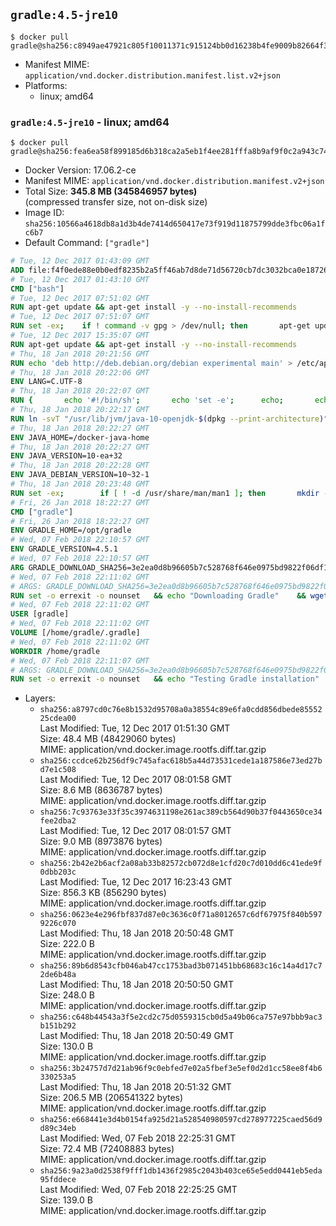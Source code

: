 ## `gradle:4.5-jre10`

```console
$ docker pull gradle@sha256:c8949ae47921c805f10011371c915124bb0d16238b4fe9009b82664f3d4f63a0
```

-	Manifest MIME: `application/vnd.docker.distribution.manifest.list.v2+json`
-	Platforms:
	-	linux; amd64

### `gradle:4.5-jre10` - linux; amd64

```console
$ docker pull gradle@sha256:fea6ea58f899185d6b318ca2a5eb1f4ee281fffa8b9af9f0c2a943c74ffc4368
```

-	Docker Version: 17.06.2-ce
-	Manifest MIME: `application/vnd.docker.distribution.manifest.v2+json`
-	Total Size: **345.8 MB (345846957 bytes)**  
	(compressed transfer size, not on-disk size)
-	Image ID: `sha256:10566a4618db8a1d3b4de7414d650417e73f919d11875799dde3fbc06a1fc6b7`
-	Default Command: `["gradle"]`

```dockerfile
# Tue, 12 Dec 2017 01:43:09 GMT
ADD file:f4f0ede88e0b0edf8235b2a5ff46ab7d8de71d56720cb7dc3032bca0e1872695 in / 
# Tue, 12 Dec 2017 01:43:10 GMT
CMD ["bash"]
# Tue, 12 Dec 2017 07:51:02 GMT
RUN apt-get update && apt-get install -y --no-install-recommends 		ca-certificates 		curl 		wget 	&& rm -rf /var/lib/apt/lists/*
# Tue, 12 Dec 2017 07:51:07 GMT
RUN set -ex; 	if ! command -v gpg > /dev/null; then 		apt-get update; 		apt-get install -y --no-install-recommends 			gnupg 			dirmngr 		; 		rm -rf /var/lib/apt/lists/*; 	fi
# Tue, 12 Dec 2017 15:35:07 GMT
RUN apt-get update && apt-get install -y --no-install-recommends 		bzip2 		unzip 		xz-utils 	&& rm -rf /var/lib/apt/lists/*
# Thu, 18 Jan 2018 20:21:56 GMT
RUN echo 'deb http://deb.debian.org/debian experimental main' > /etc/apt/sources.list.d/experimental.list
# Thu, 18 Jan 2018 20:22:06 GMT
ENV LANG=C.UTF-8
# Thu, 18 Jan 2018 20:22:07 GMT
RUN { 		echo '#!/bin/sh'; 		echo 'set -e'; 		echo; 		echo 'dirname "$(dirname "$(readlink -f "$(which javac || which java)")")"'; 	} > /usr/local/bin/docker-java-home 	&& chmod +x /usr/local/bin/docker-java-home
# Thu, 18 Jan 2018 20:22:17 GMT
RUN ln -svT "/usr/lib/jvm/java-10-openjdk-$(dpkg --print-architecture)" /docker-java-home
# Thu, 18 Jan 2018 20:22:27 GMT
ENV JAVA_HOME=/docker-java-home
# Thu, 18 Jan 2018 20:22:27 GMT
ENV JAVA_VERSION=10-ea+32
# Thu, 18 Jan 2018 20:22:28 GMT
ENV JAVA_DEBIAN_VERSION=10~32-1
# Thu, 18 Jan 2018 20:23:48 GMT
RUN set -ex; 		if [ ! -d /usr/share/man/man1 ]; then 		mkdir -p /usr/share/man/man1; 	fi; 		ln -svT /docker-java-home/bin/java /usr/local/bin/java; 		apt-get update; 	apt-get install -y 		openjdk-10-jre="$JAVA_DEBIAN_VERSION" 	; 	rm -rf /var/lib/apt/lists/*; 		rm -v /usr/local/bin/java; 		[ "$(readlink -f "$JAVA_HOME")" = "$(docker-java-home)" ]; 		update-alternatives --get-selections | awk -v home="$(readlink -f "$JAVA_HOME")" 'index($3, home) == 1 { $2 = "manual"; print | "update-alternatives --set-selections" }'; 	update-alternatives --query java | grep -q 'Status: manual'
# Fri, 26 Jan 2018 18:22:27 GMT
CMD ["gradle"]
# Fri, 26 Jan 2018 18:22:27 GMT
ENV GRADLE_HOME=/opt/gradle
# Wed, 07 Feb 2018 22:10:57 GMT
ENV GRADLE_VERSION=4.5.1
# Wed, 07 Feb 2018 22:10:57 GMT
ARG GRADLE_DOWNLOAD_SHA256=3e2ea0d8b96605b7c528768f646e0975bd9822f06df1f04a64fd279b1a17805e
# Wed, 07 Feb 2018 22:11:02 GMT
# ARGS: GRADLE_DOWNLOAD_SHA256=3e2ea0d8b96605b7c528768f646e0975bd9822f06df1f04a64fd279b1a17805e
RUN set -o errexit -o nounset 	&& echo "Downloading Gradle" 	&& wget --no-verbose --output-document=gradle.zip "https://services.gradle.org/distributions/gradle-${GRADLE_VERSION}-bin.zip" 		&& echo "Checking download hash" 	&& echo "${GRADLE_DOWNLOAD_SHA256} *gradle.zip" | sha256sum --check - 		&& echo "Installing Gradle" 	&& unzip gradle.zip 	&& rm gradle.zip 	&& mv "gradle-${GRADLE_VERSION}" "${GRADLE_HOME}/" 	&& ln --symbolic "${GRADLE_HOME}/bin/gradle" /usr/bin/gradle 		&& echo "Adding gradle user and group" 	&& groupadd --system --gid 1000 gradle 	&& useradd --system --gid gradle --uid 1000 --shell /bin/bash --create-home gradle 	&& mkdir /home/gradle/.gradle 	&& chown --recursive gradle:gradle /home/gradle 		&& echo "Symlinking root Gradle cache to gradle Gradle cache" 	&& ln -s /home/gradle/.gradle /root/.gradle
# Wed, 07 Feb 2018 22:11:02 GMT
USER [gradle]
# Wed, 07 Feb 2018 22:11:02 GMT
VOLUME [/home/gradle/.gradle]
# Wed, 07 Feb 2018 22:11:02 GMT
WORKDIR /home/gradle
# Wed, 07 Feb 2018 22:11:07 GMT
# ARGS: GRADLE_DOWNLOAD_SHA256=3e2ea0d8b96605b7c528768f646e0975bd9822f06df1f04a64fd279b1a17805e
RUN set -o errexit -o nounset 	&& echo "Testing Gradle installation" 	&& gradle --version
```

-	Layers:
	-	`sha256:a8797cd0c76e8b1532d95708a0a38554c89e6fa0cdd856dbede8555225cdea00`  
		Last Modified: Tue, 12 Dec 2017 01:51:30 GMT  
		Size: 48.4 MB (48429060 bytes)  
		MIME: application/vnd.docker.image.rootfs.diff.tar.gzip
	-	`sha256:ccdce62b256df9c745afac618b5a44d73531cede1a187586e73ed27bd7e1c508`  
		Last Modified: Tue, 12 Dec 2017 08:01:58 GMT  
		Size: 8.6 MB (8636787 bytes)  
		MIME: application/vnd.docker.image.rootfs.diff.tar.gzip
	-	`sha256:7c93763e33f35c3974631198e261ac389cb564d90b37f0443650ce34fee2dba2`  
		Last Modified: Tue, 12 Dec 2017 08:01:57 GMT  
		Size: 9.0 MB (8973876 bytes)  
		MIME: application/vnd.docker.image.rootfs.diff.tar.gzip
	-	`sha256:2b42e2b6acf2a08ab33b82572cb072d8e1cfd20c7d010dd6c41ede9f0dbb203c`  
		Last Modified: Tue, 12 Dec 2017 16:23:43 GMT  
		Size: 856.3 KB (856290 bytes)  
		MIME: application/vnd.docker.image.rootfs.diff.tar.gzip
	-	`sha256:0623e4e296fbf837d87e0c3636c0f71a8012657c6df67975f840b5979226c070`  
		Last Modified: Thu, 18 Jan 2018 20:50:48 GMT  
		Size: 222.0 B  
		MIME: application/vnd.docker.image.rootfs.diff.tar.gzip
	-	`sha256:89b6d8543cfb046ab47cc1753bad3b071451bb68683c16c14a4d17c72de6b48a`  
		Last Modified: Thu, 18 Jan 2018 20:50:50 GMT  
		Size: 248.0 B  
		MIME: application/vnd.docker.image.rootfs.diff.tar.gzip
	-	`sha256:c648b44543a3f5e2cd2c75d0559315cb0d5a49b06ca757e97bbb9ac3b151b292`  
		Last Modified: Thu, 18 Jan 2018 20:50:49 GMT  
		Size: 130.0 B  
		MIME: application/vnd.docker.image.rootfs.diff.tar.gzip
	-	`sha256:3b24757d7d21ab96f9c0ebfed7e02a5fbef3e5ef0d2d1cc58ee8f4b6330253a5`  
		Last Modified: Thu, 18 Jan 2018 20:51:32 GMT  
		Size: 206.5 MB (206541322 bytes)  
		MIME: application/vnd.docker.image.rootfs.diff.tar.gzip
	-	`sha256:e668441e3d4b0154fa925d21a528540980597cd278977225caed56d9d89c34eb`  
		Last Modified: Wed, 07 Feb 2018 22:25:31 GMT  
		Size: 72.4 MB (72408883 bytes)  
		MIME: application/vnd.docker.image.rootfs.diff.tar.gzip
	-	`sha256:9a23a0d2538f9fff1db1436f2985c2043b403ce65e5edd0441eb5eda95fddece`  
		Last Modified: Wed, 07 Feb 2018 22:25:25 GMT  
		Size: 139.0 B  
		MIME: application/vnd.docker.image.rootfs.diff.tar.gzip
